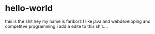 # hello-world
this is the shit
hey my name is fariborz I like java and webdeveloping  and competitve programming 
i add a edite to this shit....
